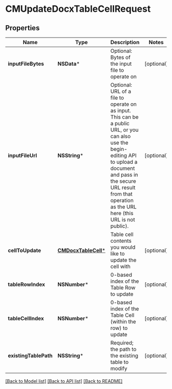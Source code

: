 # CMUpdateDocxTableCellRequest

## Properties
Name | Type | Description | Notes
------------ | ------------- | ------------- | -------------
**inputFileBytes** | **NSData*** | Optional: Bytes of the input file to operate on | [optional] 
**inputFileUrl** | **NSString*** | Optional: URL of a file to operate on as input.  This can be a public URL, or you can also use the begin-editing API to upload a document and pass in the secure URL result from that operation as the URL here (this URL is not public). | [optional] 
**cellToUpdate** | [**CMDocxTableCell***](CMDocxTableCell.md) | Table cell contents you would like to update the cell with | [optional] 
**tableRowIndex** | **NSNumber*** | 0-based index of the Table Row to update | [optional] 
**tableCellIndex** | **NSNumber*** | 0-based index of the Table Cell (within the row) to update | [optional] 
**existingTablePath** | **NSString*** | Required; the path to the existing table to modify | [optional] 

[[Back to Model list]](../README.md#documentation-for-models) [[Back to API list]](../README.md#documentation-for-api-endpoints) [[Back to README]](../README.md)


